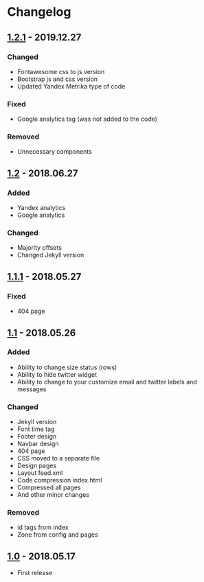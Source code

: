 # Changelog
## [1.2.1] - 2019.12.27
### Changed
- Fontawesome css to js version
- Bootstrap js and css version
- Updated Yandex Metrika type of code

### Fixed
- Google analytics tag (was not added to the code)

### Removed
- Unnecessary components

## [1.2] - 2018.06.27
### Added
- Yandex analytics
- Google analytics

### Changed
- Majority offsets
- Changed Jekyll version

## [1.1.1] - 2018.05.27
### Fixed
- 404 page

## [1.1] - 2018.05.26
### Added
- Ability to change size status (rows)
- Ability to hide twitter widget
- Ability to change to your customize email and twitter labels and messages

### Changed
- Jekyll version
- Font time tag
- Footer design
- Navbar design
- 404 page
- CSS moved to a separate file
- Design pages
- Layout feed.xml
- Code compression index.html
- Compressed all pages
- And other minor changes

### Removed
- id tags from index
- Zone from config and pages

## [1.0] - 2018.05.17
- First release

[1.2.1]: https://gitlab.com/tophackr/status/compare/v1.2...v1.2.1
[1.2]: https://gitlab.com/tophackr/status/compare/v1.1.1...v1.2
[1.1.1]: https://gitlab.com/tophackr/status/compare/v1.1...v1.1.1
[1.1]: https://gitlab.com/tophackr/status/compare/v1.0...v1.1
[1.0]: https://gitlab.com/tophackr/status/compare/c750d0b8...v1.0
